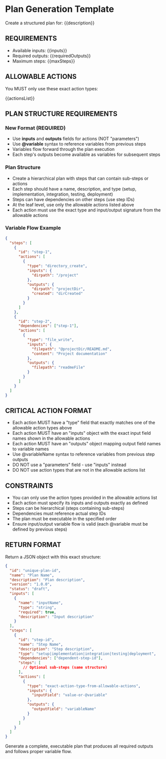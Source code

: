 # Plan Generation Template

Create a structured plan for: {{description}}

## REQUIREMENTS
- Available inputs: {{inputs}}
- Required outputs: {{requiredOutputs}}  
- Maximum steps: {{maxSteps}}

## ALLOWABLE ACTIONS
You MUST only use these exact action types:

{{actionsList}}

## PLAN STRUCTURE REQUIREMENTS

### New Format (REQUIRED)
- Use **inputs** and **outputs** fields for actions (NOT "parameters")
- Use **@variable** syntax to reference variables from previous steps
- Variables flow forward through the plan execution
- Each step's outputs become available as variables for subsequent steps

### Plan Structure
- Create a hierarchical plan with steps that can contain sub-steps or actions
- Each step should have a name, description, and type (setup, implementation, integration, testing, deployment)
- Steps can have dependencies on other steps (use step IDs)
- At the leaf level, use only the allowable actions listed above
- Each action must use the exact type and input/output signature from the allowable actions

### Variable Flow Example
```json
{
  "steps": [
    {
      "id": "step-1",
      "actions": [
        {
          "type": "directory_create",
          "inputs": {
            "dirpath": "/project"
          },
          "outputs": {
            "dirpath": "projectDir",
            "created": "dirCreated"
          }
        }
      ]
    },
    {
      "id": "step-2", 
      "dependencies": ["step-1"],
      "actions": [
        {
          "type": "file_write",
          "inputs": {
            "filepath": "@projectDir/README.md",
            "content": "Project documentation"
          },
          "outputs": {
            "filepath": "readmeFile"
          }
        }
      ]
    }
  ]
}
```

## CRITICAL ACTION FORMAT
- Each action MUST have a "type" field that exactly matches one of the allowable action types above
- Each action MUST have an "inputs" object with the exact input field names shown in the allowable actions
- Each action MUST have an "outputs" object mapping output field names to variable names
- Use @variableName syntax to reference variables from previous step outputs
- DO NOT use a "parameters" field - use "inputs" instead
- DO NOT use action types that are not in the allowable actions list

## CONSTRAINTS
- You can only use the action types provided in the allowable actions list
- Each action must specify its inputs and outputs exactly as defined
- Steps can be hierarchical (steps containing sub-steps)
- Dependencies must reference actual step IDs
- The plan must be executable in the specified order
- Ensure input/output variable flow is valid (each @variable must be defined by previous steps)

## RETURN FORMAT

Return a JSON object with this exact structure:

```json
{
  "id": "unique-plan-id",
  "name": "Plan Name",
  "description": "Plan description", 
  "version": "1.0.0",
  "status": "draft",
  "inputs": [
    {
      "name": "inputName",
      "type": "string", 
      "required": true,
      "description": "Input description"
    }
  ],
  "steps": [
    {
      "id": "step-id",
      "name": "Step Name",
      "description": "Step description",
      "type": "setup|implementation|integration|testing|deployment",
      "dependencies": ["dependent-step-id"],
      "steps": [
        // Optional sub-steps (same structure)
      ],
      "actions": [
        {
          "type": "exact-action-type-from-allowable-actions",
          "inputs": {
            "inputField": "value-or-@variable"
          },
          "outputs": {
            "outputField": "variableName"  
          }
        }
      ]
    }
  ]
}
```

Generate a complete, executable plan that produces all required outputs and follows proper variable flow.